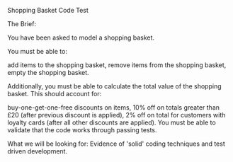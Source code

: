 Shopping Basket Code Test

The Brief:

You have been asked to model a shopping basket.

You must be able to:

add items to the shopping basket,
remove items from the shopping basket,
empty the shopping basket.

Additionally, you must be able to calculate the total value of the shopping basket. This should account for:

buy-one-get-one-free discounts on items,
10% off on totals greater than £20 (after previous discount is applied),
2% off on total for customers with loyalty cards (after all other discounts are applied).
You must be able to validate that the code works through passing tests.

What we will be looking for:
Evidence of 'solid' coding techniques and test driven development.
